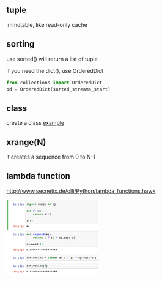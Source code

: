 ## tuple
immutable, like read-only cache

## sorting
use sorted() will return a list of tuple

if you need the dict(), use OrderedDict
```python
from collections import OrderedDict
od = OrderedDict(sorted_streams_start)
```
## class
create a class [example](https://en.wikibooks.org/wiki/A_Beginner's_Python_Tutorial/Classes)


## xrange(N)
it creates a sequence from 0 to N-1

## lambda function
http://www.secnetix.de/olli/Python/lambda_functions.hawk

<img src="figs/lamba_demo.png" height="200">
